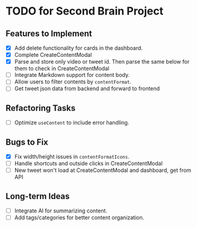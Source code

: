 # TODO for Second Brain Project

## Features to Implement
- [x] Add delete functionality for cards in the dashboard.
- [x] Complete CreateContentModal
- [x] Parse and store only video or tweet id. Then parse the same below for them to check in CreateContentModal
- [ ] Integrate Markdown support for content body.
- [ ] Allow users to filter contents by `contentFormat`.
- [ ] Get tweet json data from backend and forward to frontend

## Refactoring Tasks
- [ ] Optimize `useContent` to include error handling.

## Bugs to Fix
- [x] Fix width/height issues in `contentFormatIcons`.
- [ ] Handle shortcuts and outside clicks in CreateContentModal
- [ ] New tweet won't load at CreateContentModal and dashboard, get from API

## Long-term Ideas
- [ ] Integrate AI for summarizing content.
- [ ] Add tags/categories for better content organization.
